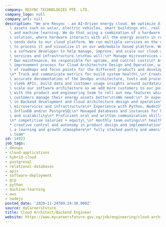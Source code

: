 ```yaml
---
company: RESYNC TECHNOLOGIES PTE. LTD.
company_logo: null
company_url: null
description: "We are Resync - an AI-driven energy cloud. We optimize distributed energy\
  \ assets such as solar, electric vehicles, smart buildings etc. real-time control\
  \ and machine learning. We do that using a combination of a hardware and software\
  \ solution, where hardware interacts with all the energy assets in real-time and\
  \ sends data to our cloud platform. We run multiple services on the data collected\
  \ to process it and visualize it on our web/mobile based platform. We are hiring\
  \ a software developer to help manage, improve, and scale our cloud architecture\
  \ services and infrastructure.\n\nYou will:\n* Manage microservices and data pipleines\n\
  * Own maintenance, be responsible for uptime, and control costs\n* Assist with continuous\
  \ improvement process for Cloud Architecture Design and Operation, with creation\
  \ of roadmaps and focus points for the different products and development teams\_\
  \n* Track and communicate metrics for build system health\_\n* Create and maintain\
  \ accurate documentation of the DevOps architecture, tools and processes\n* Develop/Maintain\
  \ sleek APIs, build data and customer usage insights around ourdata\n* Manage and\
  \ scale our software architecture as we add more customers to our portfolio\n* Collaborate\
  \ with the product and engineering team to roll out new features which help our\
  \ customers manage their energy assets better\n\nWe need:\n* 3+ experience year\
  \ in Backend development and Cloud Architecture design and operation\n* Managed\
  \ microservices and infrastructure\n* Experience with Python, NodeJS\n* Worked with\
  \ InfluxDB and/or PostgreSQL\n* Managed databases and instances for high availability\
  \ and scalability\n* Proficient oral and written communication skills\n\nWe offer:\_\
  \n* competitive salaries + equity\_\n* monthly team outings\n* health benefits\n\
  * creative control and autonomy in product design and implementation\n* provide\
  \ a learning and growth atmosphere\n* fully stacked pantry and amenities\_\n* supportive\
  \ team"
id: 14923
job_tags:
- devops
- cloud-applications
- hybrid-cloud
- postgresql
- relational-databases
- apis
- software-deployment
- gcp
- python
- machine-learning
- aws
- nodejs
posted_date: '2020-11-24T09:24:38.000Z'
source: myCareersFuture
title: Cloud Architect/Backend Engineer
website: https://www.mycareersfuture.gov.sg/job/engineering/cloud-architectbackend-engineer-resync-technologies-190b565a04098dc782d0148bb9e8fa50
---
```

